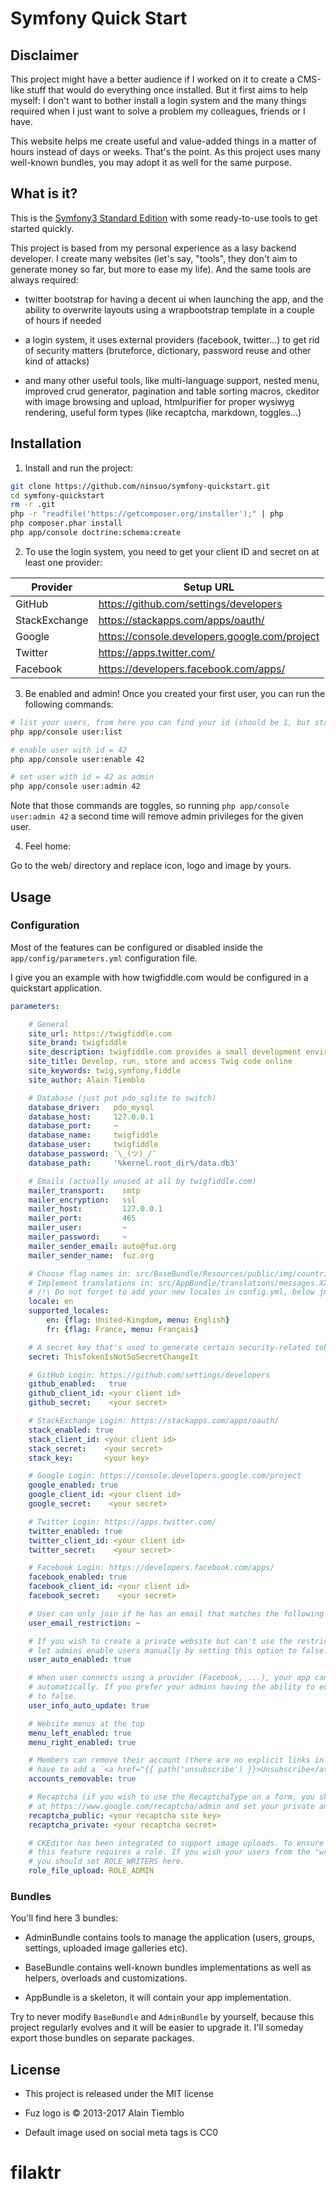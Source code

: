 Symfony Quick Start
===================

## Disclaimer

This project might have a better audience if I worked on it to create a CMS-like stuff that would do everything once
installed. But it first aims to help myself: I don't want to bother install a login system and the many
things required when I just want to solve a problem my colleagues, friends or I have.

This website helps me create useful and value-added things in a matter of hours instead of days or weeks.
That's the point. As this project uses many well-known bundles, you may adopt it as well for the same purpose.

## What is it?

This is the [Symfony3 Standard Edition](https://github.com/symfony/symfony-standard) with some ready-to-use tools to
get started quickly.

This project is based from my personal experience as a lasy backend developer. I create many websites (let's say,
"tools", they don't aim to generate money so far, but more to ease my life). And the same tools are always required:

- twitter bootstrap for having a decent ui when launching the app, and the ability to overwrite layouts using a
wrapbootstrap template in a couple of hours if needed

- a login system, it uses external providers (facebook, twitter...) to get rid of security matters (bruteforce,
dictionary, password reuse and other kind of attacks)

- and many other useful tools, like multi-language support, nested menu, improved crud generator, pagination and table
sorting macros, ckeditor with image browsing and upload, htmlpurifier for proper wysiwyg rendering, useful form types (like
recaptcha, markdown, toggles...)

## Installation

1) Install and run the project:

```sh
git clone https://github.com/ninsuo/symfony-quickstart.git
cd symfony-quickstart
rm -r .git
php -r "readfile('https://getcomposer.org/installer');" | php
php composer.phar install
php app/console doctrine:schema:create
```

2) To use the login system, you need to get your client ID and secret on at least one provider:

| Provider       | Setup URL                                     |
| -------------- | --------------------------------------------- |
| GitHub         | https://github.com/settings/developers        |
| StackExchange  | https://stackapps.com/apps/oauth/             |
| Google         | https://console.developers.google.com/project |
| Twitter        | https://apps.twitter.com/                     |
| Facebook       | https://developers.facebook.com/apps/         |

3) Be enabled and admin! Once you created your first user, you can run the following commands:

```sh
# list your users, from here you can find your id (should be 1, but stay safe)
php app/console user:list

# enable user with id = 42
php app/console user:enable 42

# set user with id = 42 as admin
php app/console user:admin 42
```

Note that those commands are toggles, so running `php app/console user:admin 42` a second time will remove admin
privileges for the given user.

4) Feel home:

Go to the web/ directory and replace icon, logo and image by yours.

## Usage

### Configuration

Most of the features can be configured or disabled inside the `app/config/parameters.yml` configuration file.

I give you an example with how twigfiddle.com would be configured in a quickstart application.

```yaml
parameters:

    # General
    site_url: https://twigfiddle.com
    site_brand: twigfiddle
    site_description: twigfiddle.com provides a small development environment to develop, run, store and access Twig code online
    site_title: Develop, run, store and access Twig code online
    site_keywords: twig,symfony,fiddle
    site_author: Alain Tiemblo

    # Database (just put pdo_sqlite to switch)
    database_driver:   pdo_mysql
    database_host:     127.0.0.1
    database_port:     ~
    database_name:     twigfiddle
    database_user:     twigfiddle
    database_password: ¯\_(ツ)_/¯
    database_path:     '%kernel.root_dir%/data.db3'

    # Emails (actually unused at all by twigfiddle.com)
    mailer_transport:    smtp
    mailer_encryption:   ssl
    mailer_host:         127.0.0.1
    mailer_port:         465
    mailer_user:         ~
    mailer_password:     ~
    mailer_sender_email: auto@fuz.org
    mailer_sender_name:  fuz.org

    # Choose flag names in: src/BaseBundle/Resources/public/img/countries
    # Implement translations in: src/AppBundle/translations/messages.XX.xlf
    # /!\ Do not forget to add your new locales in config.yml, below jms_i18n_routing
    locale: en
    supported_locales:
        en: {flag: United-Kingdom, menu: English}
        fr: {flag: France, menu: Français}

    # A secret key that's used to generate certain security-related tokens
    secret: ThisTokenIsNotSoSecretChangeIt

    # GitHub Login: https://github.com/settings/developers
    github_enabled:   true
    github_client_id: <your client id>
    github_secret:    <your secret>

    # StackExchange Login: https://stackapps.com/apps/oauth/
    stack_enabled: true
    stack_client_id: <your client id>
    stack_secret:    <your secret>
    stack_key:       <your key>

    # Google Login: https://console.developers.google.com/project
    google_enabled: true
    google_client_id: <your client id>
    google_secret:    <your secret>

    # Twitter Login: https://apps.twitter.com/
    twitter_enabled: true
    twitter_client_id: <your client id>
    twitter_secret:    <your secret>

    # Facebook Login: https://developers.facebook.com/apps/
    facebook_enabled: true
    facebook_client_id: <your client id>
    facebook_secret:    <your secret>

    # User can only join if he has an email that matches the following regex (ex: '!@example\.org$!')
    user_email_restriction: ~

    # If you wish to create a private website but can't use the restriction above, you can
    # let admins enable users manually by setting this option to false.
    user_auto_enabled: true

    # When user connects using a provider (Facebook, ...), your app can synchronize user info (firstname, email...)
    # automatically. If you prefer your admins having the ability to edit user names, this option should be set
    # to false.
    user_info_auto_update: true

    # Website menus at the top
    menu_left_enabled: true
    menu_right_enabled: true

    # Members can remove their account (there are no explicit links in the application to do it, you'll
    # have to add a `<a href="{{ path('unsubscribe') }}>Unsubscribe</a>` somewhere in your app).
    accounts_removable: true

    # Recaptcha (if you wish to use the RecaptchaType on a form, you should set up an application
    # at https://www.google.com/recaptcha/admin and set your private and public keys here)
    recaptcha_public: <your recaptcha site key>
    recaptcha_private: <your recaptcha secret>

    # CKEditor has been integrated to support image uploads. To ensure that anybody can't add anything,
    # this feature requires a role. If you wish your users from the "writers" group to access this feature,
    # you should set ROLE_WRITERS here.
    role_file_upload: ROLE_ADMIN
```
### Bundles

You'll find here 3 bundles:

- AdminBundle contains tools to manage the application (users, groups, settings, uploaded image galleries etc).

- BaseBundle contains well-known bundles implementations as well as helpers, overloads and customizations.

- AppBundle is a skeleton, it will contain your app implementation.

Try to never modify `BaseBundle` and `AdminBundle` by yourself, because this project regularly evolves and it will
be easier to upgrade it. I'll someday export those bundles on separate packages.

## License

- This project is released under the MIT license

- Fuz logo is © 2013-2017 Alain Tiemblo

- Default image used on social meta tags is CC0

# filaktr

